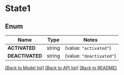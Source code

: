 # State1

## Enum

Name | Type | Notes
------------ | ------------- | -------------
**ACTIVATED** | string | (value: `"activated"`)
**DEACTIVATED** | string | (value: `"deactivated"`)


[[Back to Model list]](../README.md#documentation-for-models) [[Back to API list]](../README.md#documentation-for-api-endpoints) [[Back to README]](../README.md)


